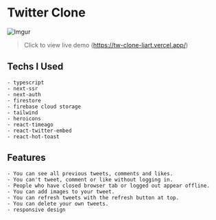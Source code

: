 # Twitter Clone

![Imgur](https://i.imgur.com/oFTNiAl.png)

> Click to view live demo
> (https://tw-clone-liart.vercel.app/)

## Techs I Used

    - typescript
    - next-ssr
    - next-auth
    - firestore
    - firebase cloud storage
    - tailwind
    - heroicons
    - react-timeago
    - react-twitter-embed
    - react-hot-toast

## Features

    - You can see all previous tweets, comments and likes.
    - You can't tweet, comment or like without logging in.
    - People who have closed browser tab or logged out appear offline.
    - You can add images to your tweet.
    - You can refresh tweets with the refresh button at top.
    - You can delete your own tweets.
    - responsive design
